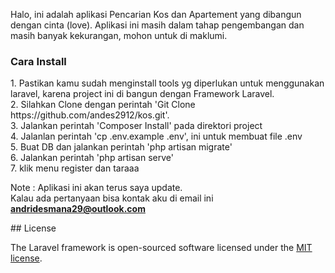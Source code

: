 <p>Halo, ini adalah aplikasi Pencarian Kos dan Apartement yang dibangun dengan cinta (love). Aplikasi ini masih dalam tahap pengembangan dan masih banyak kekurangan, mohon untuk di maklumi.<br>
    
    
<h3><b>Cara Install</b></h3>
<p>
1. Pastikan kamu sudah menginstall tools yg diperlukan untuk menggunakan laravel, karena project ini di bangun dengan Framework      Laravel. <br>
2. Silahkan Clone dengan perintah 'Git Clone https://github.com/andes2912/kos.git'. <br>
3. Jalankan perintah 'Composer Install' pada direktori project <br>
4. Jalanlan perintah 'cp .env.example .env', ini untuk membuat file .env<br>
5. Buat DB dan jalankan perintah 'php artisan migrate'<br>
6. Jalankan perintah 'php artisan serve' <br>
7. klik menu register dan taraaa
    
Note : Aplikasi ini akan terus saya update.<br>
Kalau ada pertanyaan bisa kontak aku di email ini <b>andridesmana29@outlook.com</b>
</p>
## License

The Laravel framework is open-sourced software licensed under the [MIT license](https://opensource.org/licenses/MIT).
